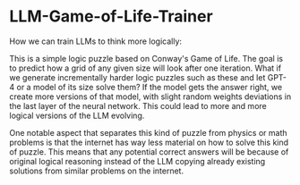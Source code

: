 # LLM-Game-of-Life-Trainer
How we can train LLMs to think more logically:

This is a simple logic puzzle based on Conway's Game of Life. The goal is to predict how a grid of any given size will look after one iteration. What if we generate incrementally harder logic puzzles such as these and let GPT-4 or a model of its size solve them? If the model gets the answer right, we create more versions of that model, with slight random weights deviations in the last layer of the neural network. This could lead to more and more logical versions of the LLM evolving.

One notable aspect that separates this kind of puzzle from physics or math problems is that the internet has way less material on how to solve this kind of puzzle. This means that any potential correct answers will be because of original logical reasoning instead of the LLM copying already existing solutions from similar problems on the internet.
